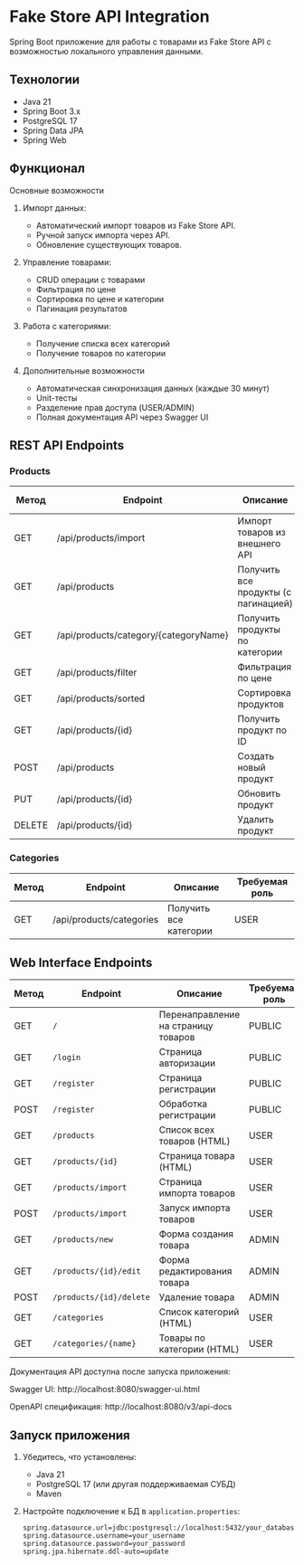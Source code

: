# Fake Store API Integration

Spring Boot приложение для работы с товарами из Fake Store API с возможностью локального управления данными.

## Технологии

- Java 21
- Spring Boot 3.x
- PostgreSQL 17
- Spring Data JPA
- Spring Web

## Функционал
Основные возможности
1. Импорт данных:
   - Автоматический импорт товаров из Fake Store API.
   - Ручной запуск импорта через API.
   - Обновление существующих товаров.

2. Управление товарами:
   - CRUD операции с товарами
   - Фильтрация по цене
   - Сортировка по цене и категории
   - Пагинация результатов

3. Работа с категориями:
   - Получение списка всех категорий
   - Получение товаров по категории

4. Дополнительные возможности
   - Автоматическая синхронизация данных (каждые 30 минут)
   - Unit-тесты
   - Разделение прав доступа (USER/ADMIN)
   - Полная документация API через Swagger UI

## REST API Endpoints

### Products

| Метод  | Endpoint                              | Описание                             | Требуемая роль |
|--------|---------------------------------------|--------------------------------------|----------------|
| GET    | /api/products/import                  | Импорт товаров из внешнего API       | USER           |
| GET    | /api/products                         | Получить все продукты (с пагинацией) | USER           |
| GET    | /api/products/category/{categoryName} | Получить продукты по категории       | USER           |
| GET    | /api/products/filter                  | Фильтрация по цене                   | USER           |
| GET    | /api/products/sorted                  | Сортировка продуктов                 | USER           |
| GET    | /api/products/{id}                    | Получить продукт по ID               | USER           |
| POST   | /api/products                         | Создать новый продукт                | ADMIN          |
| PUT    | /api/products/{id}                    | Обновить продукт                     | ADMIN          |
| DELETE | /api/products/{id}                    | Удалить продукт                      | ADMIN          |

### Categories

| Метод  | Endpoint                              | Описание                             | Требуемая роль |
|--------|---------------------------------------|--------------------------------------|----------------|
| GET	   | /api/products/categories	             | Получить все категории	             | USER           |

## Web Interface Endpoints

| Метод  | Endpoint                              | Описание                             | Требуемая роль |
|--------|---------------------------------------|--------------------------------------|----------------|
| GET    | `/`                                   | Перенаправление на страницу товаров  | PUBLIC         |
| GET    | `/login`                              | Страница авторизации                 | PUBLIC         |
| GET    | `/register`                           | Страница регистрации                 | PUBLIC         |
| POST   | `/register`                           | Обработка регистрации                | PUBLIC         |
| GET    | `/products`                           | Список всех товаров (HTML)           | USER           |
| GET    | `/products/{id}`                      | Страница товара (HTML)               | USER           |
| GET    | `/products/import`                    | Страница импорта товаров             | USER           |
| POST   | `/products/import`                    | Запуск импорта товаров               | USER           |
| GET    | `/products/new`                       | Форма создания товара                | ADMIN          |
| GET    | `/products/{id}/edit`                 | Форма редактирования товара          | ADMIN          |
| POST   | `/products/{id}/delete`               | Удаление товара                      | ADMIN          |
| GET    | `/categories`                         | Список категорий (HTML)              | USER           |
| GET    | `/categories/{name}`                  | Товары по категории (HTML)           | USER           |

Документация API доступна после запуска приложения:

Swagger UI: http://localhost:8080/swagger-ui.html

OpenAPI спецификация: http://localhost:8080/v3/api-docs

## Запуск приложения

1. Убедитесь, что установлены:
   - Java 21
   - PostgreSQL 17 (или другая поддерживаемая СУБД)
   - Maven

2. Настройте подключение к БД в `application.properties`:
   ```properties
   spring.datasource.url=jdbc:postgresql://localhost:5432/your_database
   spring.datasource.username=your_username
   spring.datasource.password=your_password
   spring.jpa.hibernate.ddl-auto=update
